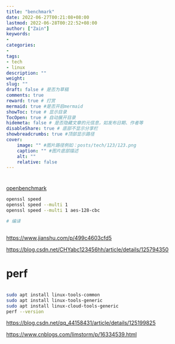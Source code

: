```yaml
---
title: "benchmark"
date: 2022-06-27T00:21:08+08:00
lastmod: 2022-06-28T00:22:52+08:00
author: ["Zain"]
keywords: 
- 
categories: 
- 
tags: 
- tech
- linux
description: ""
weight:
slug: ""
draft: false # 是否为草稿
comments: true
reward: true # 打赏
mermaid: true #是否开启mermaid
showToc: true # 显示目录
TocOpen: true # 自动展开目录
hidemeta: false # 是否隐藏文章的元信息，如发布日期、作者等
disableShare: true # 底部不显示分享栏
showbreadcrumbs: true #顶部显示路径
cover:
    image: "" #图片路径例如：posts/tech/123/123.png
    caption: "" #图片底部描述
    alt: ""
    relative: false
---
```



# 



[openbenchmark](https://openbenchmarking.org/test/pts/openssl-3.0.0)


```sh
openssl speed
openssl speed --multi 1
openssl speed --multi 1 aes-128-cbc

# 编译



```


https://www.jianshu.com/p/499c4603cfd5


https://blog.csdn.net/CHYabc123456hh/article/details/125794350



# perf

```sh

sudo apt install linux-tools-common
sudo apt install linux-tools-generic
sudo apt install linux-cloud-tools-generic 
perf --version
```


https://blog.csdn.net/qq_44158431/article/details/125199825


https://www.cnblogs.com/limstorm/p/16334539.html